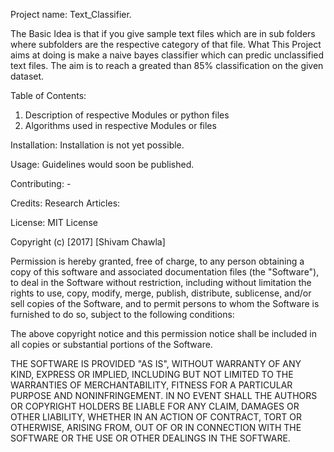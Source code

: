 Project name: Text_Classifier.

The Basic Idea is that if you give sample text files which are in sub folders where subfolders are the respective category of that file. What This Project aims at doing is make a naive bayes classifier which can predic unclassified text files. The aim is to reach a greated than 85% classification on the given dataset.

Table of Contents: 
1) Description of respective Modules or python files
2) Algorithms used in respective Modules or files

Installation: Installation is not yet possible.

Usage: Guidelines would soon be published.

Contributing: -

Credits: 
Research Articles:


License: MIT License

Copyright (c) [2017] [Shivam Chawla]

Permission is hereby granted, free of charge, to any person obtaining a copy
of this software and associated documentation files (the "Software"), to deal
in the Software without restriction, including without limitation the rights
to use, copy, modify, merge, publish, distribute, sublicense, and/or sell
copies of the Software, and to permit persons to whom the Software is
furnished to do so, subject to the following conditions:

The above copyright notice and this permission notice shall be included in all
copies or substantial portions of the Software.

THE SOFTWARE IS PROVIDED "AS IS", WITHOUT WARRANTY OF ANY KIND, EXPRESS OR
IMPLIED, INCLUDING BUT NOT LIMITED TO THE WARRANTIES OF MERCHANTABILITY,
FITNESS FOR A PARTICULAR PURPOSE AND NONINFRINGEMENT. IN NO EVENT SHALL THE
AUTHORS OR COPYRIGHT HOLDERS BE LIABLE FOR ANY CLAIM, DAMAGES OR OTHER
LIABILITY, WHETHER IN AN ACTION OF CONTRACT, TORT OR OTHERWISE, ARISING FROM,
OUT OF OR IN CONNECTION WITH THE SOFTWARE OR THE USE OR OTHER DEALINGS IN THE
SOFTWARE.
